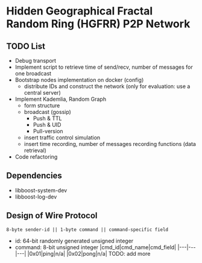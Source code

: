 # Hidden Geographical Fractal Random Ring (HGFRR) P2P Network

## TODO List

- Debug transport
- Implement script to retrieve time of send/recv, number of messages for one broadcast
- Bootstrap nodes implementation on docker (config)
	- distribute IDs and construct the network (only for evaluation: use a central server)
- Implement Kademlia, Random Graph
	- form structure
	- broadcast (gossip)
		- Push & TTL
		- Push & UID
		- Pull-version
	- insert traffic control simulation
	- insert time recording, number of messages recording functions (data retrieval)
- Code refactoring

## Dependencies
- libboost-system-dev
- libboost-log-dev

## Design of Wire Protocol
```
8-byte sender-id || 1-byte command || command-specific field
```
- id: 64-bit randomly generated unsigned integer
- command: 8-bit unsigned integer
    |cmd_id|cmd_name|cmd_field|
    |---|---|---|
    |0x01|ping|n/a|
    |0x02|pong|n/a|
    TODO: add more
